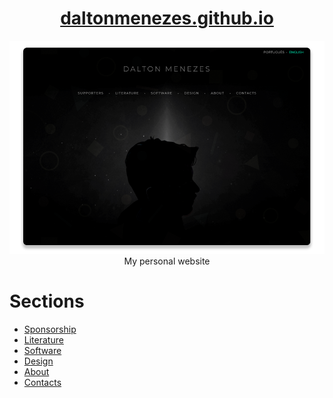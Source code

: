 <h1 align="center">
<a href="https://daltonmenezes.github.io">daltonmenezes.github.io</a>
</h1>

<p align="center">
  <img src="https://github.com/daltonmenezes/assets/blob/master/images/promo.png?raw=true"/>
  <br/>
  My personal website
</p>

# Sections

- [Sponsorship](https://daltonmenezes.github.io/sponsorship)
- [Literature](https://daltonmenezes.github.io/literature)
- [Software](https://daltonmenezes.github.io/software)
- [Design](https://en.99designs.com.br/profiles/daltonmenezes)
- [About](https://daltonmenezes.github.io/about)
- [Contacts](https://daltonmenezes.github.io/contacts)

